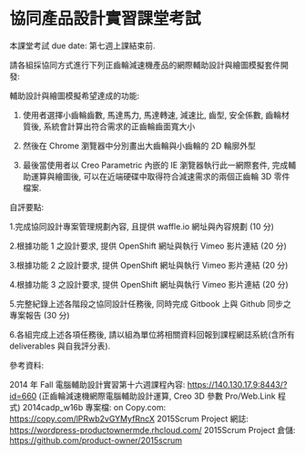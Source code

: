 協同產品設計實習課堂考試
=========

本課堂考試 due date: 第七週上課結束前.

請各組採協同方式進行下列正齒輪減速機產品的網際輔助設計與繪圖模擬套件開發:

輔助設計與繪圖模擬希望達成的功能:

1. 使用者選擇小齒輪齒數, 馬達馬力, 馬達轉速, 減速比, 齒型, 安全係數, 齒輪材質後, 系統會計算出符合需求的正齒輪齒面寬大小

2. 然後在 Chrome 瀏覽器中分別畫出大齒輪與小齒輪的 2D 輪廓外型

3. 最後當使用者以 Creo Parametric 內嵌的 IE 瀏覽器執行此一網際套件, 完成輔助運算與繪圖後, 可以在近端硬碟中取得符合減速需求的兩個正齒輪 3D 零件檔案.


自評要點:

1.完成協同設計專案管理規劃內容, 且提供 waffle.io 網址與內容規劃 (10 分)

2.根據功能 1 之設計要求,  提供 OpenShift 網址與執行 Vimeo 影片連結 (20 分)

3.根據功能 2 之設計要求,  提供 OpenShift 網址與執行 Vimeo 影片連結 (20 分)

4.根據功能 3 之設計要求,  提供 OpenShift 網址與執行 Vimeo 影片連結 (20 分)

5.完整紀錄上述各階段之協同設計任務後, 同時完成 Gitbook 上與 Github 同步之專案報告 (30 分)

6.各組完成上述各項任務後, 請以組為單位將相關資料回報到課程網誌系統(含所有 deliverables 與自我評分表).

參考資料:

2014 年 Fall 電腦輔助設計實習第十六週課程內容: https://140.130.17.9:8443/?id=660 (正齒輪減速機網際電腦輔助設計運算, Creo 3D 參數 Pro/Web.Link 程式)
2014cadp_w16b 專案檔: on Copy.com: https://copy.com/lPRwb2vGYMyfRncX
2015Scrum Project 網誌: https://wordpress-productownermde.rhcloud.com/
2015Scrum Project 倉儲: https://github.com/product-owner/2015scrum